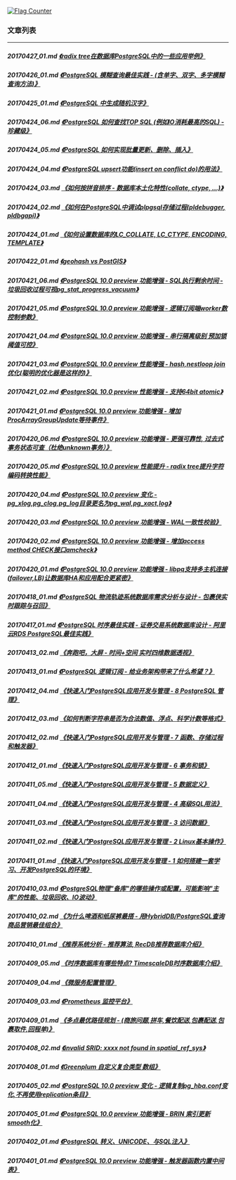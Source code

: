 <a rel="nofollow" href="http://info.flagcounter.com/h9V1"  ><img src="http://s03.flagcounter.com/count/h9V1/bg_FFFFFF/txt_000000/border_CCCCCC/columns_2/maxflags_12/viewers_0/labels_0/pageviews_0/flags_0/"  alt="Flag Counter"  border="0"  ></a>  
  
### 文章列表  
----  
##### 20170427_01.md   [《radix tree在数据库PostgreSQL中的一些应用举例》](20170427_01.md)  
##### 20170426_01.md   [《PostgreSQL 模糊查询最佳实践 - (含单字、双字、多字模糊查询方法)》](20170426_01.md)  
##### 20170425_01.md   [《PostgreSQL 中生成随机汉字》](20170425_01.md)  
##### 20170424_06.md   [《PostgreSQL 如何查找TOP SQL (例如IO消耗最高的SQL) - 珍藏级》](20170424_06.md)  
##### 20170424_05.md   [《PostgreSQL 如何实现批量更新、删除、插入》](20170424_05.md)  
##### 20170424_04.md   [《PostgreSQL upsert功能(insert on conflict do)的用法》](20170424_04.md)  
##### 20170424_03.md   [《如何按拼音排序 - 数据库本土化特性(collate, ctype, ...)》](20170424_03.md)  
##### 20170424_02.md   [《如何在PostgreSQL中调试plpgsql存储过程(pldebugger, pldbgapi)》](20170424_02.md)  
##### 20170424_01.md   [《如何设置数据库的LC_COLLATE, LC_CTYPE, ENCODING, TEMPLATE》](20170424_01.md)  
##### 20170422_01.md   [《geohash vs PostGIS》](20170422_01.md)  
##### 20170421_06.md   [《PostgreSQL 10.0 preview 功能增强 - SQL执行剩余时间 - 垃圾回收过程可视pg_stat_progress_vacuum》](20170421_06.md)  
##### 20170421_05.md   [《PostgreSQL 10.0 preview 功能增强 - 逻辑订阅端worker数控制参数》](20170421_05.md)  
##### 20170421_04.md   [《PostgreSQL 10.0 preview 功能增强 - 串行隔离级别 预加锁阈值可控》](20170421_04.md)  
##### 20170421_03.md   [《PostgreSQL 10.0 preview 性能增强 - hash,nestloop join优化(聪明的优化器是这样的)》](20170421_03.md)  
##### 20170421_02.md   [《PostgreSQL 10.0 preview 性能增强 - 支持64bit atomic》](20170421_02.md)  
##### 20170421_01.md   [《PostgreSQL 10.0 preview 功能增强 - 增加ProcArrayGroupUpdate等待事件》](20170421_01.md)  
##### 20170420_06.md   [《PostgreSQL 10.0 preview 功能增强 - 更强可靠性, 过去式事务状态可查（杜绝unknown事务）》](20170420_06.md)  
##### 20170420_05.md   [《PostgreSQL 10.0 preview 性能提升 - radix tree提升字符编码转换性能》](20170420_05.md)  
##### 20170420_04.md   [《PostgreSQL 10.0 preview 变化 - pg_xlog,pg_clog,pg_log目录更名为pg_wal,pg_xact,log》](20170420_04.md)  
##### 20170420_03.md   [《PostgreSQL 10.0 preview 功能增强 - WAL一致性校验》](20170420_03.md)  
##### 20170420_02.md   [《PostgreSQL 10.0 preview 功能增强 - 增加access method CHECK接口amcheck》](20170420_02.md)  
##### 20170420_01.md   [《PostgreSQL 10.0 preview 功能增强 - libpq支持多主机连接(failover,LB)让数据库HA和应用配合更紧密》](20170420_01.md)  
##### 20170418_01.md   [《PostgreSQL 物流轨迹系统数据库需求分析与设计 - 包裹侠实时跟踪与召回》](20170418_01.md)  
##### 20170417_01.md   [《PostgreSQL 时序最佳实践 - 证券交易系统数据库设计 - 阿里云RDS PostgreSQL最佳实践》](20170417_01.md)  
##### 20170413_02.md   [《奔跑吧，大屏 - 时间+空间 实时四维数据透视》](20170413_02.md)  
##### 20170413_01.md   [《PostgreSQL 逻辑订阅 - 给业务架构带来了什么希望？》](20170413_01.md)  
##### 20170412_04.md   [《快速入门PostgreSQL应用开发与管理 - 8 PostgreSQL 管理》](20170412_04.md)  
##### 20170412_03.md   [《如何判断字符串是否为合法数值、浮点、科学计数等格式》](20170412_03.md)  
##### 20170412_02.md   [《快速入门PostgreSQL应用开发与管理 - 7 函数、存储过程和触发器》](20170412_02.md)  
##### 20170412_01.md   [《快速入门PostgreSQL应用开发与管理 - 6 事务和锁》](20170412_01.md)  
##### 20170411_05.md   [《快速入门PostgreSQL应用开发与管理 - 5 数据定义》](20170411_05.md)  
##### 20170411_04.md   [《快速入门PostgreSQL应用开发与管理 - 4 高级SQL用法》](20170411_04.md)  
##### 20170411_03.md   [《快速入门PostgreSQL应用开发与管理 - 3 访问数据》](20170411_03.md)  
##### 20170411_02.md   [《快速入门PostgreSQL应用开发与管理 - 2 Linux基本操作》](20170411_02.md)  
##### 20170411_01.md   [《快速入门PostgreSQL应用开发与管理 - 1 如何搭建一套学习、开发PostgreSQL的环境》](20170411_01.md)  
##### 20170410_03.md   [《PostgreSQL物理"备库"的哪些操作或配置，可能影响"主库"的性能、垃圾回收、IO波动》](20170410_03.md)  
##### 20170410_02.md   [《为什么啤酒和纸尿裤最搭 - 用HybridDB/PostgreSQL查询商品营销最佳组合》](20170410_02.md)  
##### 20170410_01.md   [《推荐系统分析 - 推荐算法, RecDB推荐数据库介绍》](20170410_01.md)  
##### 20170409_05.md   [《时序数据库有哪些特点? TimescaleDB时序数据库介绍》](20170409_05.md)  
##### 20170409_04.md   [《微服务配置管理》](20170409_04.md)  
##### 20170409_03.md   [《Prometheus 监控平台》](20170409_03.md)  
##### 20170409_01.md   [《多点最优路径规划 - (商旅问题,拼车,餐饮配送,包裹配送,包裹取件,回程单)》](20170409_01.md)  
##### 20170408_02.md   [《invalid SRID: xxxx not found in spatial_ref_sys》](20170408_02.md)  
##### 20170408_01.md   [《Greenplum 自定义复合类型 数组》](20170408_01.md)  
##### 20170405_02.md   [《PostgreSQL 10.0 preview 变化 - 逻辑复制pg_hba.conf变化,不再使用replication条目》](20170405_02.md)  
##### 20170405_01.md   [《PostgreSQL 10.0 preview 功能增强 - BRIN 索引更新smooth化》](20170405_01.md)  
##### 20170402_01.md   [《PostgreSQL 转义、UNICODE、与SQL注入》](20170402_01.md)  
##### 20170401_01.md   [《PostgreSQL 10.0 preview 功能增强 - 触发器函数内置中间表》](20170401_01.md)  
